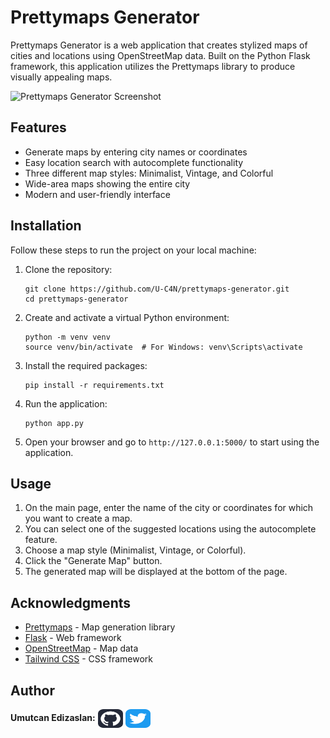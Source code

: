 # Prettymaps Generator

Prettymaps Generator is a web application that creates stylized maps of cities and locations using OpenStreetMap data. Built on the Python Flask framework, this application utilizes the Prettymaps library to produce visually appealing maps.

![Prettymaps Generator Screenshot](readme.jpg)

## Features

- Generate maps by entering city names or coordinates
- Easy location search with autocomplete functionality
- Three different map styles: Minimalist, Vintage, and Colorful
- Wide-area maps showing the entire city
- Modern and user-friendly interface

## Installation

Follow these steps to run the project on your local machine:

1. Clone the repository:
   ```
   git clone https://github.com/U-C4N/prettymaps-generator.git
   cd prettymaps-generator
   ```

2. Create and activate a virtual Python environment:
   ```
   python -m venv venv
   source venv/bin/activate  # For Windows: venv\Scripts\activate
   ```

3. Install the required packages:
   ```
   pip install -r requirements.txt
   ```

4. Run the application:
   ```
   python app.py
   ```

5. Open your browser and go to `http://127.0.0.1:5000/` to start using the application.

## Usage

1. On the main page, enter the name of the city or coordinates for which you want to create a map.
2. You can select one of the suggested locations using the autocomplete feature.
3. Choose a map style (Minimalist, Vintage, or Colorful).
4. Click the "Generate Map" button.
5. The generated map will be displayed at the bottom of the page.


## Acknowledgments

- [Prettymaps](https://github.com/marceloprates/prettymaps) - Map generation library
- [Flask](https://flask.palletsprojects.com/) - Web framework
- [OpenStreetMap](https://www.openstreetmap.org/) - Map data
- [Tailwind CSS](https://tailwindcss.com/) - CSS framework

## Author

<p align="left">
<b>Umutcan Edizaslan:</b>
<a href="https://github.com/U-C4N" target="blank"><img align="center" src="https://raw.githubusercontent.com/tandpfun/skill-icons/main/icons/Github-Dark.svg" alt="TutTrue" height="30" width="40" /></a>
<a href="https://x.com/UEdizaslan" target="blank"><img align="center" src="https://raw.githubusercontent.com/tandpfun/skill-icons/main/icons/Twitter.svg" height="30" width="40" /></a>
</p>
